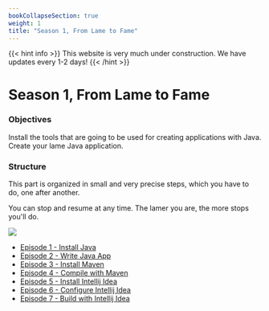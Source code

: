 ```yaml
---
bookCollapseSection: true
weight: 1
title: "Season 1, From Lame to Fame"
---
```

{{< hint info >}}
This website is very much under construction. We have updates every 1-2 days!
{{< /hint >}}
# Season 1, From Lame to Fame

### Objectives

Install the tools that are going to be used for creating applications with Java. Create your lame Java application.

### Structure

This part is organized in small and very precise steps, which you have to do, one after another. 

You can stop and resume at any time. The lamer you are, the more stops you'll do.

![](/lame.gif)

- [Episode 1 - Install Java](./episode_1/)
- [Episode 2 - Write Java App](./episode_2/)
- [Episode 3 - Install Maven](./episode_3/)
- [Episode 4 - Compile with Maven](./episode_4/)
- [Episode 5 - Install Intellij Idea](./episode_5/)
- [Episode 6 - Configure Intellij Idea](./episode_6/)
- [Episode 7 - Build with Intellij Idea](./episode_7/)
